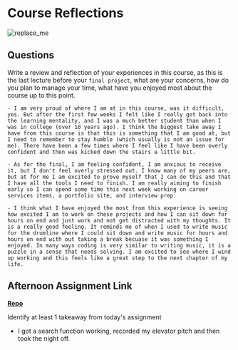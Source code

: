 # Course Reflections

![replace_me](https://codeworks.blob.core.windows.net/public/assets/img/illustrations/placeholder.svg)

## Questions

Write a review and reflection of your experiences in this course, as this is the last lecture before your `final project`, what are your concerns, how do you plan to manage your time, what have you enjoyed most about the course up to this point.

    - I am very proud of where I am at in this course, was it difficult, yes. But after the first few weeks I felt like I really got back into the learning mentality, and I was a much better student than when I was in college (over 10 years ago). I think the biggest take away I have from this course is that this is something that I am good at, but I need to remember to stay humble (which usually is not an issue for me). There have been a few times where I feel like I have been overly confident and then was kicked down the stairs a little bit.  

    - As for the final, I am feeling confident, I am anxious to receive it, but I don't feel overly stressed out. I know many of my peers are, but at for me I am excited to prove myself that I can do this and that I have all the tools I need to finish. I am really aiming to finish early so I can spend some time this next week working on career services items, a portfolio site, and interview prep. 

    - I think what I have enjoyed the most from this experience is seeing how excited I am to work on these projects and how I can sit down for hours on end and just work and not get distracted with my thoughts. It is a really good feeling. It reminds me of when I used to write music for the drumline where I could sit down and write music for hours and hours on end with out taking a break becuase it was something I enjoyed. In many ways coding is very similar to writing music, it is a puzzle in a sense that needs solving. I am excited to see where I wind up working and this feels like a great step to the next chapter of my life. 

## Afternoon Assignment Link

**[Repo](https://github.com/smithtaylord/PlatePal)**

Identify at least 1 takeaway from today's assignment
 - I got a search function working, recorded my elevator pitch and then took the night off. 
